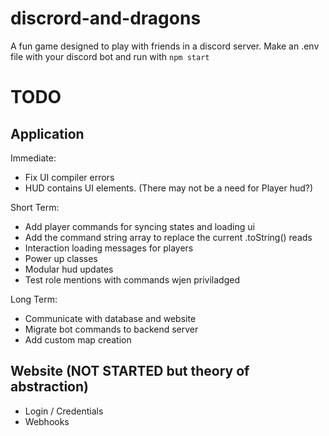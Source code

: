 # discrord-and-dragons
A fun game designed to play with friends in a discord server. Make an .env file with your discord bot and run with `npm start`

# TODO
## Application
Immediate:
- Fix UI compiler errors
- HUD contains UI elements. (There may not be a need for Player hud?)

Short Term:
- Add player commands for syncing states and loading ui
- Add the command string array to replace the current .toString() reads
- Interaction loading messages for players
- Power up classes
- Modular hud updates
- Test role mentions with commands wjen priviladged

Long Term:
- Communicate with database and website
- Migrate bot commands to backend server
- Add custom map creation

## Website (NOT STARTED but theory of abstraction)
- Login / Credentials
- Webhooks